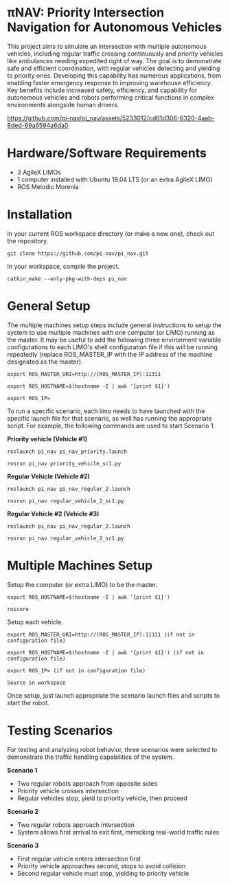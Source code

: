 # πNAV: Priority Intersection Navigation for Autonomous Vehicles

This project aims to simulate an intersection with multiple autonomous vehicles, including regular traffic crossing continuously and priority vehicles like ambulances needing expedited right of way. The goal is to demonstrate safe and efficient coordination, with regular vehicles detecting and yielding to priority ones. Developing this capability has numerous applications, from enabling faster emergency response to improving warehouse efficiency. Key benefits include increased safety, efficiency, and capability for autonomous vehicles and robots performing critical functions in complex environments alongside human drivers.

https://github.com/pi-nav/pi_nav/assets/5233012/cd61d306-6320-4aab-8ded-69a6594a6da0

# Hardware/Software Requirements

- 3 AgileX LIMOs
- 1 computer installed with Ubuntu 18.04 LTS (or an extra AgileX LIMO) 
- ROS Melodic Morenia

# Installation

In your current ROS workspace directory (or make a new one), check out the repository.

```
git clone https://github.com/pi-nav/pi_nav.git
```

In your workspace, compile the project. 

```
catkin_make --only-pkg-with-deps pi_nav
```

# General Setup

The multiple machines setup steps include general instructions to setup the system to use multiple machines with one computer (or LIMO) running as the master. It may be useful to add the following three environment variable configurations to each LIMO's shell configuration file if this will be running repeatedly (replace ROS_MASTER_IP with the IP address of the machine designated as the master).

```
export ROS_MASTER_URI=http://(ROS_MASTER_IP):11311

export ROS_HOSTNAME=$(hostname -I | awk '{print $1}')

export ROS_IP=  
```

To run a specific scenario, each limo needs to have launched with the specific launch file for that scenario, as well has running the appropriate script. For example, the following commands are used to start Scenario 1.


**Priority vehicle (Vehicle #1)**

```
roslaunch pi_nav pi_nav_priority.launch  

rosrun pi_nav priority_vehicle_sc1.py
```

**Regular Vehicle (Vehicle #2)** 

```  
roslaunch pi_nav pi_nav_regular_2.launch

rosrun pi_nav regular_vehicle_2_sc1.py
```

**Regular Vehicle #2 (Vehicle #3)**

```
roslaunch pi_nav pi_nav_regular_2.launch  

rosrun pi_nav regular_vehicle_2_sc1.py
```

# Multiple Machines Setup

Setup the computer (or extra LIMO) to be the master.

```
export ROS_HOSTNAME=$(hostname -I | awk '{print $1}')  

roscore
```

Setup each vehicle.  

```
export ROS_MASTER_URI=http://(ROS_MASTER_IP):11311 (if not in configuration file)

export ROS_HOSTNAME=$(hostname -I | awk '{print $1}') (if not in configuration file)  

export ROS_IP= (if not in configuration file)  

Source in workspace  
```

Once setup, just launch appropriate the scenario launch files and scripts to start the robot.

# Testing Scenarios

For testing and analyzing robot behavior, three scenarios were selected to demonstrate the traffic handling capabilities of the system.

**Scenario 1**

- Two regular robots approach from opposite sides
- Priority vehicle crosses intersection  
- Regular vehicles stop, yield to priority vehicle, then proceed

**Scenario 2**

- Two regular robots approach intersection
- System allows first arrival to exit first, mimicking real-world traffic rules

**Scenario 3**

- First regular vehicle enters intersection first
- Priority vehicle approaches second, stops to avoid collision
- Second regular vehicle must stop, yielding to priority vehicle 
